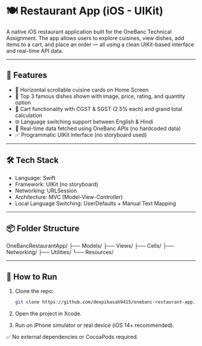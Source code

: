 # 🍽️ Restaurant App (iOS - UIKit)

A native iOS restaurant application built for the OneBanc Technical Assignment. The app allows users to explore cuisines, view dishes, add items to a cart, and place an order — all using a clean UIKit-based interface and real-time API data.

---

## 🚀 Features

- 🔄 Horizontal scrollable cuisine cards on Home Screen
- 🥘 Top 3 famous dishes shown with image, price, rating, and quantity option
- 🧾 Cart functionality with CGST & SGST (2.5% each) and grand total calculation
- 🌐 Language switching support between English & Hindi
- 📡 Real-time data fetched using OneBanc APIs (no hardcoded data)
- ✅ Programmatic UIKit interface (no storyboard used)

---

## 🛠️ Tech Stack

- Language: Swift
- Framework: UIKit (no storyboard)
- Networking: URLSession
- Architecture: MVC (Model-View-Controller)
- Local Language Switching: UserDefaults + Manual Text Mapping

---

## 📦 Folder Structure

OneBancRestaurantApp/
├── Models/
├── Views/
├── Cells/
├── Networking/
├── Utilities/
└── Resources/

---

## 📲 How to Run

1. Clone the repo:
   ```bash
   git clone https://github.com/deepikasah9415/onebanc-restaurant-app.git

2. Open the project in Xcode.

3. Run on iPhone simulator or real device (iOS 14+ recommended).

✅ No external dependencies or CocoaPods required.


